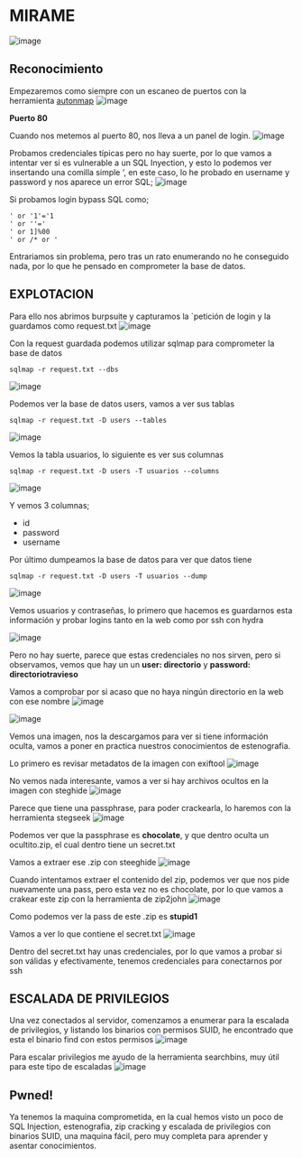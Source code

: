 # MIRAME
 ![image](https://github.com/user-attachments/assets/1ddcaf48-c3a5-42b7-a15e-f44f308afd90)

## Reconocimiento
 Empezaremos como siempre con un escaneo de puertos con la herramienta [autonmap](https://github.com/BanYio/AutoNMAP)
 ![image](https://github.com/user-attachments/assets/8a773d59-e068-484a-9c0a-036281d7e420)

**Puerto 80**

Cuando nos metemos al puerto 80, nos lleva a un panel de login.
![image](https://github.com/user-attachments/assets/8f035963-f420-4921-b9c8-1d053479c6e4)
 
Probamos credenciales típicas pero no hay suerte, por lo que vamos a intentar ver si es vulnerable a un SQL Inyection, y esto lo podemos ver insertando una comilla simple ‘, en este caso, lo he probado en username y password y nos aparece un error SQL;
 ![image](https://github.com/user-attachments/assets/65086820-d939-43ab-82cb-f5649309b86a)

Si probamos login bypass SQL como;
```shell
' or '1'='1
' or ''='
' or 1]%00
' or /* or '
```
Entrariamos sin problema, pero tras un rato enumerando no he conseguido nada, por lo que he pensado en comprometer la base de datos.
## EXPLOTACION
Para ello nos abrimos burpsuite y capturamos la `petición de login y la guardamos como request.txt
 ![image](https://github.com/user-attachments/assets/6aa5a87b-2219-4c7d-9e53-2927259c75d7)

Con la request guardada podemos utilizar sqlmap para comprometer la base de datos
```shell
sqlmap -r request.txt --dbs
```
![image](https://github.com/user-attachments/assets/29b8d720-eb81-4a36-a1ec-67861c70a963)

Podemos ver la base de datos users, vamos  a ver sus tablas
```shel
sqlmap -r request.txt -D users --tables
```
![image](https://github.com/user-attachments/assets/24b8cec9-8cb9-4e05-ac02-ebc008c7ee64)

Vemos la tabla usuarios, lo siguiente es ver sus columnas
 ```shell
 sqlmap -r request.txt -D users -T usuarios --columns
```
![image](https://github.com/user-attachments/assets/e22c87d7-16cc-4647-a014-e0f2c00b5676)

Y vemos 3 columnas; 
  - id
  - password
  - username

Por último dumpeamos la base de datos para ver que datos tiene
```shell
sqlmap -r request.txt -D users -T usuarios --dump
```
 ![image](https://github.com/user-attachments/assets/fe3b1de2-fb06-440f-b47e-56d4e35cf0b4)

Vemos usuarios y contraseñas, lo primero que hacemos es guardarnos esta información y probar logins tanto en la web como por ssh con hydra

![image](https://github.com/user-attachments/assets/7408786c-6838-433e-91db-415a68e44ac5)
 
Pero no hay suerte, parece que estas credenciales no nos sirven, pero si observamos, vemos que hay un un **user: directorio** y **password: directoriotravieso**

Vamos a comprobar por si acaso que no haya ningún directorio en la web con ese nombre
 ![image](https://github.com/user-attachments/assets/f88d3f59-5b25-4901-8a8d-e7336ce0eaef)

 ![image](https://github.com/user-attachments/assets/5f5628ed-a3cc-464e-aa15-d5a0bbaf4d73)

Vemos una imagen, nos la descargamos para ver si tiene información oculta, vamos a poner en practica nuestros conocimientos de estenografia.

Lo primero es revisar metadatos de la imagen con exiftool
![image](https://github.com/user-attachments/assets/b3ecc8a7-737d-4cc9-8d74-e37da53e7783)
 
No vemos nada interesante, vamos  a ver si  hay archivos ocultos en la imagen con steghide
 ![image](https://github.com/user-attachments/assets/8721d34d-8d14-49cf-8343-69efd62a615d)

Parece que tiene una passphrase, para poder crackearla, lo haremos con la herramienta stegseek
 ![image](https://github.com/user-attachments/assets/3918e485-3026-4cdd-b55e-74ed4efaf781)

Podemos ver que la passphrase es **chocolate**, y que dentro oculta un ocultito.zip, el cual dentro tiene un secret.txt

Vamos a extraer ese .zip con steeghide
 ![image](https://github.com/user-attachments/assets/de0a094a-8f3b-4236-93e7-d1f7ad1c24ad)

Cuando intentamos extraer el contenido del zip, podemos ver que nos pide nuevamente una pass, pero esta vez no es chocolate, por lo que vamos a crakear este zip con la herramienta de zip2john
 ![image](https://github.com/user-attachments/assets/c59eadf2-c617-4584-b110-b3869386c4fe)

Como podemos ver la pass de este .zip es **stupid1**

Vamos a ver lo que contiene el secret.txt
 ![image](https://github.com/user-attachments/assets/df9a7724-070c-4773-8877-55c1478d6760)

Dentro del secret.txt hay unas credenciales, por lo que vamos a probar si son válidas y efectivamente, tenemos credenciales para conectarnos por ssh
## ESCALADA DE PRIVILEGIOS
Una vez conectados al servidor, comenzamos a enumerar para la escalada de privilegios, y listando los binarios con permisos SUID, he encontrado que esta el binario find con estos permisos
 ![image](https://github.com/user-attachments/assets/473c65ae-3ce3-4a16-8e6f-3aae2b2be1b2)

Para escalar privilegios me ayudo de la herramienta searchbins, muy útil para este tipo de escaladas
 ![image](https://github.com/user-attachments/assets/cb27ebb0-332f-4835-bf56-34239128a855)

## Pwned!
Ya tenemos la maquina comprometida, en la cual hemos visto un poco de SQL Injection, estenografia, zip cracking y escalada de privilegios con binarios SUID, una maquina fácil, pero muy completa para aprender y asentar conocimientos.
